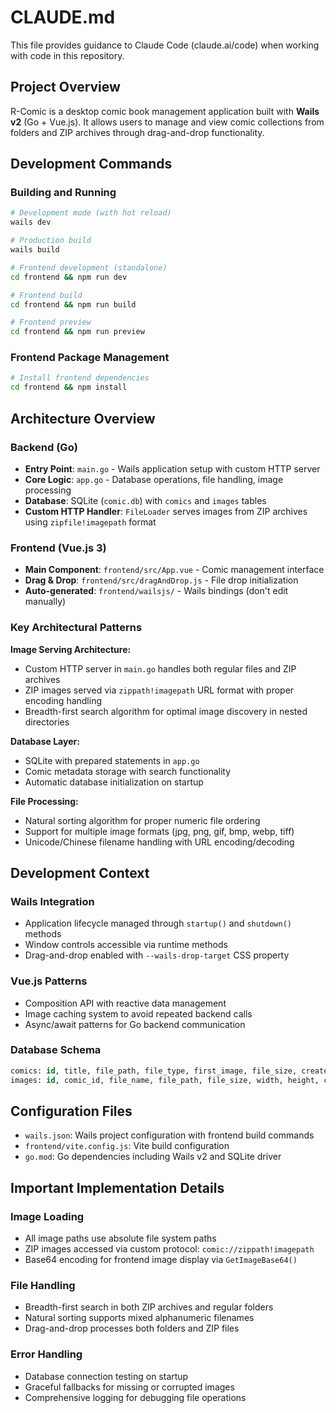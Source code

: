 # CLAUDE.md

This file provides guidance to Claude Code (claude.ai/code) when working with code in this repository.

## Project Overview

R-Comic is a desktop comic book management application built with **Wails v2** (Go + Vue.js). It allows users to manage and view comic collections from folders and ZIP archives through drag-and-drop functionality.

## Development Commands

### Building and Running
```bash
# Development mode (with hot reload)
wails dev

# Production build
wails build

# Frontend development (standalone)
cd frontend && npm run dev

# Frontend build
cd frontend && npm run build

# Frontend preview
cd frontend && npm run preview
```

### Frontend Package Management
```bash
# Install frontend dependencies
cd frontend && npm install
```

## Architecture Overview

### Backend (Go)
- **Entry Point**: `main.go` - Wails application setup with custom HTTP server
- **Core Logic**: `app.go` - Database operations, file handling, image processing
- **Database**: SQLite (`comic.db`) with `comics` and `images` tables
- **Custom HTTP Handler**: `FileLoader` serves images from ZIP archives using `zipfile!imagepath` format

### Frontend (Vue.js 3)
- **Main Component**: `frontend/src/App.vue` - Comic management interface
- **Drag & Drop**: `frontend/src/dragAndDrop.js` - File drop initialization
- **Auto-generated**: `frontend/wailsjs/` - Wails bindings (don't edit manually)

### Key Architectural Patterns

**Image Serving Architecture:**
- Custom HTTP server in `main.go` handles both regular files and ZIP archives
- ZIP images served via `zippath!imagepath` URL format with proper encoding handling
- Breadth-first search algorithm for optimal image discovery in nested directories

**Database Layer:**
- SQLite with prepared statements in `app.go`
- Comic metadata storage with search functionality
- Automatic database initialization on startup

**File Processing:**
- Natural sorting algorithm for proper numeric file ordering
- Support for multiple image formats (jpg, png, gif, bmp, webp, tiff)
- Unicode/Chinese filename handling with URL encoding/decoding

## Development Context

### Wails Integration
- Application lifecycle managed through `startup()` and `shutdown()` methods
- Window controls accessible via runtime methods
- Drag-and-drop enabled with `--wails-drop-target` CSS property

### Vue.js Patterns
- Composition API with reactive data management
- Image caching system to avoid repeated backend calls
- Async/await patterns for Go backend communication

### Database Schema
```sql
comics: id, title, file_path, file_type, first_image, file_size, created_at, updated_at
images: id, comic_id, file_name, file_path, file_size, width, height, created_at
```

## Configuration Files

- `wails.json`: Wails project configuration with frontend build commands
- `frontend/vite.config.js`: Vite build configuration
- `go.mod`: Go dependencies including Wails v2 and SQLite driver

## Important Implementation Details

### Image Loading
- All image paths use absolute file system paths
- ZIP images accessed via custom protocol: `comic://zippath!imagepath`
- Base64 encoding for frontend image display via `GetImageBase64()`

### File Handling
- Breadth-first search in both ZIP archives and regular folders
- Natural sorting supports mixed alphanumeric filenames
- Drag-and-drop processes both folders and ZIP files

### Error Handling
- Database connection testing on startup
- Graceful fallbacks for missing or corrupted images
- Comprehensive logging for debugging file operations